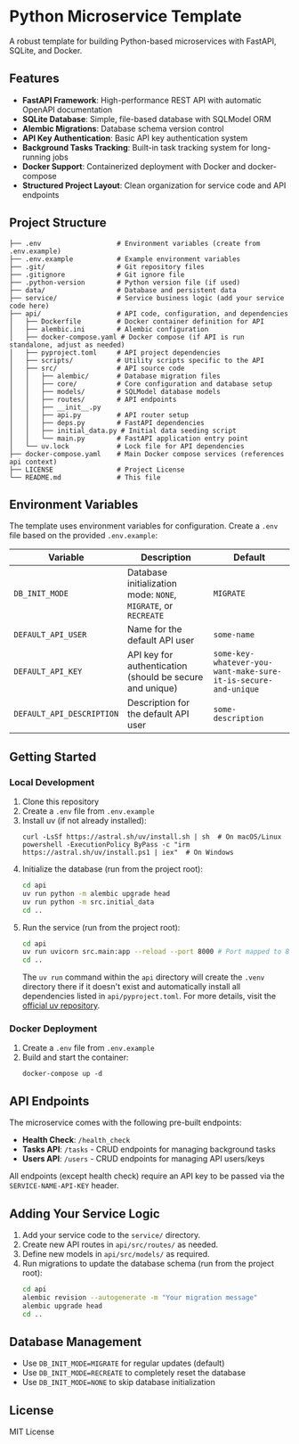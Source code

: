 # Python Microservice Template

A robust template for building Python-based microservices with FastAPI, SQLite, and Docker.

## Features

- **FastAPI Framework**: High-performance REST API with automatic OpenAPI documentation
- **SQLite Database**: Simple, file-based database with SQLModel ORM
- **Alembic Migrations**: Database schema version control
- **API Key Authentication**: Basic API key authentication system
- **Background Tasks Tracking**: Built-in task tracking system for long-running jobs
- **Docker Support**: Containerized deployment with Docker and docker-compose
- **Structured Project Layout**: Clean organization for service code and API endpoints

## Project Structure

```
├── .env                   # Environment variables (create from .env.example)
├── .env.example           # Example environment variables
├── .git/                  # Git repository files
├── .gitignore             # Git ignore file
├── .python-version        # Python version file (if used)
├── data/                  # Database and persistent data
├── service/               # Service business logic (add your service code here)
├── api/                   # API code, configuration, and dependencies
│   ├── Dockerfile         # Docker container definition for API
│   ├── alembic.ini        # Alembic configuration
│   ├── docker-compose.yaml # Docker compose (if API is run standalone, adjust as needed)
│   ├── pyproject.toml     # API project dependencies
│   ├── scripts/           # Utility scripts specific to the API
│   ├── src/               # API source code
│   │   ├── alembic/       # Database migration files
│   │   ├── core/          # Core configuration and database setup
│   │   ├── models/        # SQLModel database models
│   │   ├── routes/        # API endpoints
│   │   ├── __init__.py
│   │   ├── api.py         # API router setup
│   │   ├── deps.py        # FastAPI dependencies
│   │   ├── initial_data.py # Initial data seeding script
│   │   └── main.py        # FastAPI application entry point
│   └── uv.lock            # Lock file for API dependencies
├── docker-compose.yaml    # Main Docker compose services (references api context)
├── LICENSE                # Project License
└── README.md              # This file
```

## Environment Variables

The template uses environment variables for configuration. Create a `.env` file based on the provided `.env.example`:

| Variable                  | Description                                                    | Default                                                        |
| ------------------------- | -------------------------------------------------------------- | -------------------------------------------------------------- |
| `DB_INIT_MODE`            | Database initialization mode: `NONE`, `MIGRATE`, or `RECREATE` | `MIGRATE`                                                      |
| `DEFAULT_API_USER`        | Name for the default API user                                  | `some-name`                                                    |
| `DEFAULT_API_KEY`         | API key for authentication (should be secure and unique)       | `some-key-whatever-you-want-make-sure-it-is-secure-and-unique` |
| `DEFAULT_API_DESCRIPTION` | Description for the default API user                           | `some-description`                                             |

## Getting Started

### Local Development

1. Clone this repository
2. Create a `.env` file from `.env.example`
3. Install uv (if not already installed):
   ```
   curl -LsSf https://astral.sh/uv/install.sh | sh  # On macOS/Linux
   powershell -ExecutionPolicy ByPass -c "irm https://astral.sh/uv/install.ps1 | iex"  # On Windows
   ```
4. Initialize the database (run from the project root):
   ```bash
   cd api
   uv run python -m alembic upgrade head
   uv run python -m src.initial_data
   cd ..
   ```
5. Run the service (run from the project root):
   ```bash
   cd api
   uv run uvicorn src.main:app --reload --port 8000 # Port mapped to 8006 by docker-compose
   cd ..
   ```
   The `uv run` command within the `api` directory will create the `.venv` directory there if it doesn't exist and automatically install all dependencies listed in `api/pyproject.toml`. For more details, visit the [official uv repository](https://github.com/astral-sh/uv).

### Docker Deployment

1. Create a `.env` file from `.env.example`
2. Build and start the container:
   ```
   docker-compose up -d
   ```

## API Endpoints

The microservice comes with the following pre-built endpoints:

- **Health Check**: `/health_check`
- **Tasks API**: `/tasks` - CRUD endpoints for managing background tasks
- **Users API**: `/users` - CRUD endpoints for managing API users/keys

All endpoints (except health check) require an API key to be passed via the `SERVICE-NAME-API-KEY` header.

## Adding Your Service Logic

1. Add your service code to the `service/` directory.
2. Create new API routes in `api/src/routes/` as needed.
3. Define new models in `api/src/models/` as required.
4. Run migrations to update the database schema (run from the project root):
   ```bash
   cd api
   alembic revision --autogenerate -m "Your migration message"
   alembic upgrade head
   cd ..
   ```

## Database Management

- Use `DB_INIT_MODE=MIGRATE` for regular updates (default)
- Use `DB_INIT_MODE=RECREATE` to completely reset the database
- Use `DB_INIT_MODE=NONE` to skip database initialization

## License

MIT License

